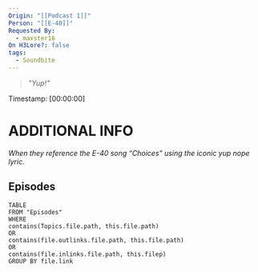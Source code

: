 ```yaml
---
Origin: "[[Podcast 1]]"
Person: "[[E-40]]"
Requested By:
  - maxster16
On H3Lore?: false
tags:
  - Soundbite
---
```

> *"Yup!"*

Timestamp: [00:00:00]

# ADDITIONAL INFO
*When they reference the E-40 song “Choices” using the iconic yup nope lyric.*
## Episodes
``` dataview
TABLE
FROM "Episodes"
WHERE 
contains(Topics.file.path, this.file.path) 
OR 
contains(file.outlinks.file.path, this.file.path)
OR
contains(file.inlinks.file.path, this.filep)
GROUP BY file.link
```